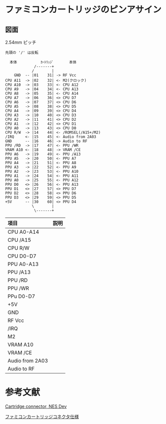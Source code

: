 # ファミコンカートリッジのピンアサイン

## 図面

2.54mm ピッチ

```
先頭の '/' は反転

  本体　         ｶｰﾄﾘｯｼﾞ       本体
             /-------+
            /        |
    GND  -- |01    31| -> RF Vcc
CPU A11  -> |02    32| <- M2(クロック)
CPU A10  -> |03    33| <- CPU A12
CPU A9   -> |04    34| <- CPU A13
CPU A8   -> |05    35| <- CPU A14
CPU A7   -> |06    36| <> CPU D7
CPU A6   -> |07    37| <> CPU D6
CPU A5   -> |08    38| <> CPU D5
CPU A4   -> |09    39| <> CPU D4
CPU A3   -> |10    40| <> CPU D3
CPU A2   -> |11    41| <> CPU D2
CPU A1   -> |12    42| <> CPU D1
CPU A0   -> |13    43| <> CPU D0
CPU R/W  -> |14    44| <- /ROMSEL(/A15+/M2)
/IRQ     <- |15    45| <- Audio from 2A03
GND      -- |16    46| -> Audio to RF
PPU /RD  -> |17    47| <- PPU /WR
VRAM A10 <- |18    48| -> VRAM /CE
PPU A6   -> |19    49| <- PPU /A13
PPU A5   -> |20    50| <- PPU A7
PPU A4   -> |21    51| <- PPU A8
PPU A3   -> |22    52| <- PPU A9
PPU A2   -> |23    53| <- PPU A10
PPU A1   -> |24    54| <- PPU A11
PPU A0   -> |25    55| <- PPU A12
PPU D0   <> |26    56| <- PPU A13
PPU D1   <> |27    57| <> PPU D7
PPU D2   <> |28    58| <> PPU D6
PPU D3   <> |29    59| <> PPU D5
+5V      -- |30    60| <> PPU D4
            \        |
             \-------+
```

|項目|説明|
|:-|:-|
|CPU A0-A14||
|CPU /A15||
|CPU R/W||
|CPU D0-D7||
|PPU A0-A13||
|PPU /A13||
|PPU /RD||
|PPU /WR||
|PPu D0-D7||
|+5V||
|GND||
|RF Vcc||
|/IRQ||
|M2||
|VRAM A10||
|VRAM /CE||
|Audio from 2A03||
|Audio to RF||

# 参考文献
[Cartridge connector, NES Dev](https://www.nesdev.org/wiki/Cartridge_connector)

[ファミコンカートリッジコネクタ仕様](https://gamernium.com/archives/1357)
